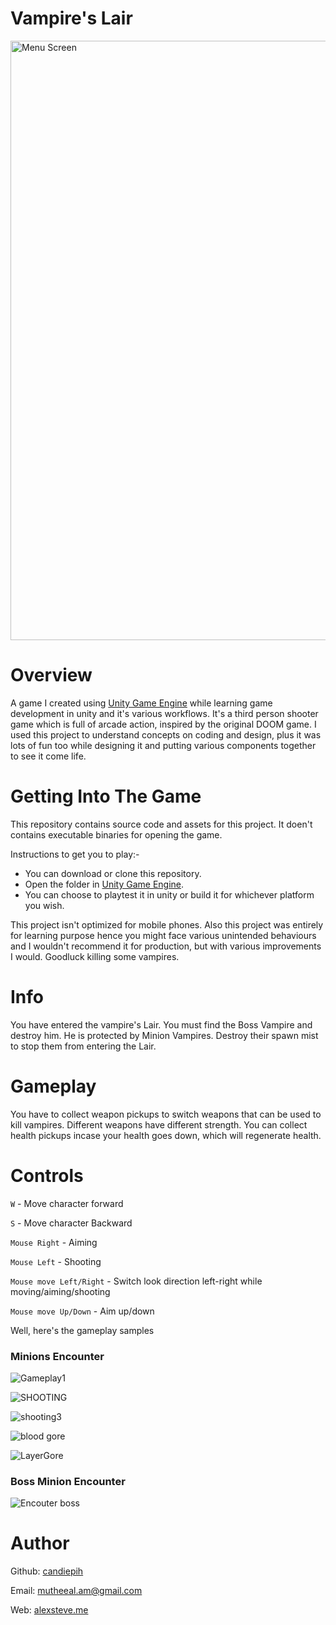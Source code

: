 # Vampire's Lair

<img width="959" alt="Menu Screen" src="https://user-images.githubusercontent.com/44834632/133754142-4cecf11b-f349-4089-a7e7-f62d41ccd08c.png">

# Overview

A game I created using [Unity Game Engine](https://unity.com/) while learning game development in unity and it's various workflows. It's a third person shooter game which is full of arcade action, inspired by the original DOOM game. I used this project to understand concepts on coding and design, plus it was lots of fun too while designing it and putting various components together to see it come life.

# Getting Into The Game

This repository contains source code and assets for this project. It doen't contains executable binaries for opening the game.

Instructions to get you to play:-

* You can download or clone this repository.
* Open the folder in [Unity Game Engine](https://unity.com/).
* You can choose to playtest it in unity or build it for whichever platform you wish.

This project isn't optimized for mobile phones. Also this project was entirely for learning purpose hence you might face various unintended behaviours and I wouldn't recommend it for production, but with various improvements I would. Goodluck killing some vampires.

# Info

You have entered the vampire's Lair. You must find the Boss Vampire and destroy him. He is protected by Minion Vampires. Destroy their spawn mist to stop them from entering the Lair.

# Gameplay
You have to collect weapon pickups to switch weapons that can be used to kill vampires. Different weapons have different strength. You can collect health pickups incase your health goes down, which will regenerate health.

# Controls

`W` - Move character forward

`S` - Move character Backward

`Mouse Right` - Aiming

`Mouse Left` - Shooting

`Mouse move Left/Right` - Switch look direction left-right while moving/aiming/shooting

`Mouse move Up/Down` - Aim up/down


Well, here's the gameplay samples

### Minions Encounter

![Gameplay1](https://user-images.githubusercontent.com/44834632/133762934-2953cc22-07e9-4d0d-8eb6-6cd8162859e2.png)

![SHOOTING](https://user-images.githubusercontent.com/44834632/133763085-77b1a74d-0b79-476f-b48c-e3beeb0da9b7.png)

![shooting3](https://user-images.githubusercontent.com/44834632/133763207-8ab17147-eff7-43a2-af1f-b1231a62b343.png)

![blood   gore](https://user-images.githubusercontent.com/44834632/133763545-f2255261-8795-4a84-bb50-9f88813ce80e.png)

![LayerGore](https://user-images.githubusercontent.com/44834632/133763580-b4a02388-9948-4700-beb3-b2250d186f73.png)


### Boss Minion Encounter

![Encouter boss](https://user-images.githubusercontent.com/44834632/133763387-9cd0a6ac-233d-41af-ad94-d4ff325346dc.png)



# Author

Github: [candiepih](https://github.com/candiepih)

Email: mutheeal.am@gmail.com

Web: [alexsteve.me](https://alexsteve.me)

